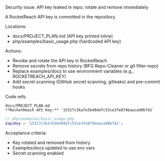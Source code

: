 Security issue: API key leaked in repo; rotate and remove immediately

A RocketReach API key is committed in the repository.

Locations:
- docs/PROJECT_PLAN.md (API key printed inline)
- php/examples/basic_usage.php (hardcoded API key)

Actions:
- Revoke and rotate the API key in RocketReach
- Remove secrets from repo history (BFG Repo-Cleaner or git filter-repo)
- Replace examples/docs to use environment variables (e.g., ROCKETREACH_API_KEY)
- Add secret scanning (GitHub secret scanning, gitleaks) and pre-commit hooks

Code refs:
```
docs/PROJECT_PLAN.md
**RocketReach API Key:** `15317c3ka7e3b49defc53ce3fe874baacad0b742`
```
```php
// php/examples/basic_usage.php
$apiKey = '15317c3ka7e3b49defc53ce3fe874baacad0b742';
```

Acceptance criteria:
- Key rotated and removed from history
- Examples/docs updated to use env vars
- Secret scanning enabled
